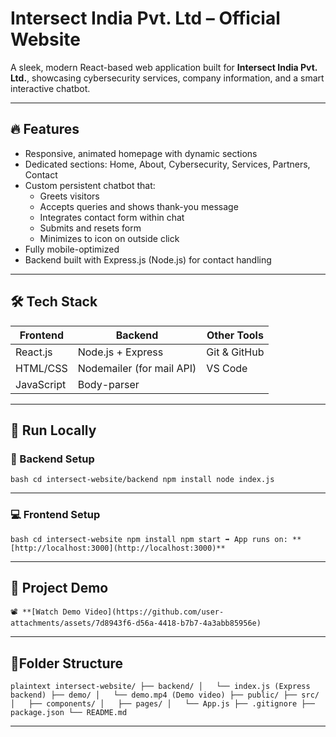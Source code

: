 # Intersect India Pvt. Ltd – Official Website

A sleek, modern React-based web application built for **Intersect India Pvt. Ltd.**, showcasing cybersecurity services, company information, and a smart interactive chatbot.

---

## 🔥 Features

- Responsive, animated homepage with dynamic sections
- Dedicated sections: Home, About, Cybersecurity, Services, Partners, Contact
- Custom persistent chatbot that:
  - Greets visitors
  - Accepts queries and shows thank-you message
  - Integrates contact form within chat
  - Submits and resets form
  - Minimizes to icon on outside click
- Fully mobile-optimized
- Backend built with Express.js (Node.js) for contact handling

---

## 🛠️ Tech Stack

| Frontend        | Backend       | Other Tools     |
|----------------|---------------|-----------------|
| React.js        | Node.js + Express | Git & GitHub     |
| HTML/CSS        | Nodemailer (for mail API) | VS Code         |
| JavaScript      | Body-parser         |                |

---

## 🚀 Run Locally

### 🔧 Backend Setup
`
bash
cd intersect-website/backend
npm install
node index.js
`

---

### 💻 Frontend Setup
`
bash
cd intersect-website
npm install
npm start
➡️ App runs on: **[http://localhost:3000](http://localhost:3000)**
`

---

## 🎥 Project Demo
`
📽️ **[Watch Demo Video](https://github.com/user-attachments/assets/7d8943f6-d56a-4418-b7b7-4a3abb85956e)
`

---
## 📁Folder Structure
`plaintext
intersect-website/
├── backend/
│   └── index.js (Express backend)
├── demo/
│   └── demo.mp4 (Demo video)
├── public/
├── src/
│   ├── components/
│   ├── pages/
│   └── App.js
├── .gitignore
├── package.json
└── README.md
`

---
